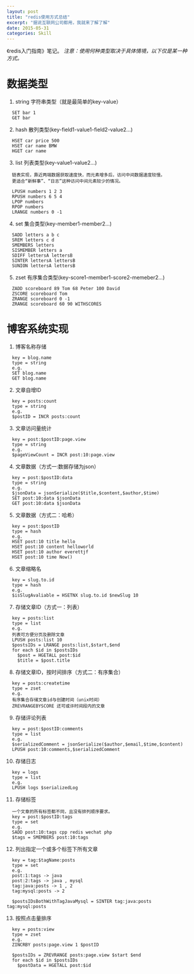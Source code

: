```yaml
---
layout: post
title: "redis使用方式总结"
excerpt: "据说互联网公司都用，我就来了解了解"
date: 2015-05-31
categories: Skill
---
```






《redis入门指南》笔记。
*注意：使用何种类型取决于具体情境，以下仅是某一种方式。*

# 数据类型
1. string
  字符串类型（就是最简单的key-value）

~~~
  SET bar 1
  GET bar
~~~

2. hash
  散列类型(key-field1-value1-field2-value2...)

~~~
  HSET car price 500
  HSET car name BMW
  HGET car name
~~~

3. list
  列表类型(key-value1-value2...)

~~~
  链表实现，靠近两端数据获取速度快，而元素增多后，访问中间数据速度较慢。
  更适合“新鲜事”、“日志”这种访问中间元素较少的情况。

  LPUSH numbers 1 2 3
  RPUSH numbers 6 5 4
  LPOP numbers
  RPOP numbers
  LRANGE numbers 0 -1
~~~

4. set
  集合类型(key-member1-member2...)

~~~
  SADD letters a b c
  SREM letters c d
  SMEMBERS letters
  SISMEMBER letters a
  SDIFF lettersA lettersB
  SINTER lettersA lettersB
  SUNION lettersA lettersB
~~~

5. zset
  有序集合类型(key-score1-member1-score2-memeber2...)

~~~
  ZADD scoreboard 89 Tom 68 Peter 100 David
  ZSCORE scoreboard Tom
  ZRANGE scoreboard 0 -1
  ZRANGE scoreboard 60 90 WITHSCORES
~~~

# 博客系统实现
1. 博客名称存储

~~~
  key = blog.name
  type = string
  e.g.
  SET blog.name
  GET blog.name
~~~

2. 文章自增ID

~~~
  key = posts:count
  type = string
  e.g.
  $postID = INCR posts:count
~~~

3. 文章访问量统计

~~~
  key = post:$postID:page.view
  type = string
  e.g.
  $pageViewCount = INCR post:10:page.view
~~~

4. 文章数据（方式一:数据存储为json）

~~~
  key = post:$postID:data
  type = string
  e.g.
  $jsonData = jsonSerialize($title,$content,$author,$time)
  SET post:10:data $jsonData
  GET post:10:data $jsonData
~~~

5. 文章数据（方式二：哈希）

~~~
  key = post:$postID
  type = hash
  e.g.
  HSET post:10 title hello
  HSET post:10 content helloworld
  HSET post:10 author everettjf
  HSET post:10 time Now()
~~~

6. 文章缩略名

~~~
  key = slug.to.id
  type = hash
  e.g.
  $isSlugAvaliable = HSETNX slug.to.id $newSlug 10
~~~

7. 存储文章ID（方式一：列表）

~~~
  key = posts:list
  type = list
  e.g.
  列表可方便分页及删除文章
  LPUSH posts:list 10
  $postsIDs = LRANGE posts:list,$start,$end
  for each $id in $postsIDs
    $post = HGETALL post:$id
    $title = $post.title
~~~

8. 存储文章ID，按时间排序（方式二：有序集合）

~~~
  key = posts:createtime
  type = zset
  e.g.
  有序集合存储文章id与创建时间（unix时间）
  ZREVRANGEBYSCORE 还可或许时间段内的文章
~~~

9. 存储评论列表

~~~
  key = post:$postID:comments
  type = list
  e.g.
  $serializedComment = jsonSerialize($author,$email,$time,$content)
  LPUSH post:10:comments,$serializedComment
~~~

10. 存储日志

~~~
  key = logs
  type = list
  e.g.
  LPUSH logs $serializedLog
~~~

11. 存储标签

~~~
  一个文章的所有标签都不同，且没有排列顺序要求。
  key = post:$postID:tags
  type = set
  e.g.
  SADD post:10:tags cpp redis wechat php
  $tags = SMEMBERS post:10:tags
~~~

12. 列出指定一个或多个标签下所有文章

~~~
  key = tag:$tagName:posts
  type = set
  e.g.
  post:1:tags -> java
  post:2:tags -> java , mysql
  tag:java:posts -> 1 , 2
  tag:mysql:posts -> 2

  $postsIDsBothWithTagJavaMysql = SINTER tag:java:posts tag:mysql:posts
~~~

13. 按照点击量排序

~~~
  key = posts:view
  type = zset
  e.g.
  ZINCRBY posts:page.view 1 $postID

  $postsIDs = ZREVRANGE posts:page.view $start $end
  for each $id in $postsIDs
    $postData = HGETALL post:$id
~~~

